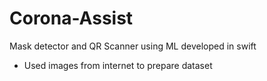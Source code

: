 # Corona-Assist
Mask detector and QR Scanner using ML developed in swift
- Used images from internet to prepare dataset
